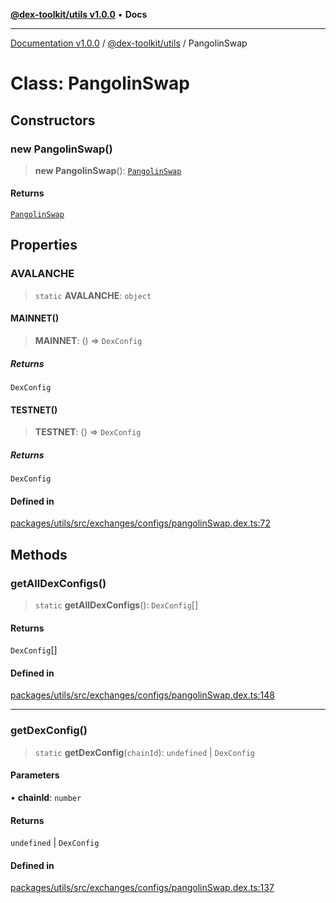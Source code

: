 [**@dex-toolkit/utils v1.0.0**](../README.md) • **Docs**

***

[Documentation v1.0.0](../../../packages.md) / [@dex-toolkit/utils](../README.md) / PangolinSwap

# Class: PangolinSwap

## Constructors

### new PangolinSwap()

> **new PangolinSwap**(): [`PangolinSwap`](PangolinSwap.md)

#### Returns

[`PangolinSwap`](PangolinSwap.md)

## Properties

### AVALANCHE

> `static` **AVALANCHE**: `object`

#### MAINNET()

> **MAINNET**: () => `DexConfig`

##### Returns

`DexConfig`

#### TESTNET()

> **TESTNET**: () => `DexConfig`

##### Returns

`DexConfig`

#### Defined in

[packages/utils/src/exchanges/configs/pangolinSwap.dex.ts:72](https://github.com/niZmosis/dex-toolkit/blob/3d8b41b44787b30fbea5de3ab4737662ffb61bc8/packages/utils/src/exchanges/configs/pangolinSwap.dex.ts#L72)

## Methods

### getAllDexConfigs()

> `static` **getAllDexConfigs**(): `DexConfig`[]

#### Returns

`DexConfig`[]

#### Defined in

[packages/utils/src/exchanges/configs/pangolinSwap.dex.ts:148](https://github.com/niZmosis/dex-toolkit/blob/3d8b41b44787b30fbea5de3ab4737662ffb61bc8/packages/utils/src/exchanges/configs/pangolinSwap.dex.ts#L148)

***

### getDexConfig()

> `static` **getDexConfig**(`chainId`): `undefined` \| `DexConfig`

#### Parameters

• **chainId**: `number`

#### Returns

`undefined` \| `DexConfig`

#### Defined in

[packages/utils/src/exchanges/configs/pangolinSwap.dex.ts:137](https://github.com/niZmosis/dex-toolkit/blob/3d8b41b44787b30fbea5de3ab4737662ffb61bc8/packages/utils/src/exchanges/configs/pangolinSwap.dex.ts#L137)

